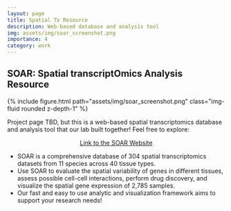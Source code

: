 ```yaml
---
layout: page
title: Spatial Tx Resource
description: Web-based database and analysis tool
img: assets/img/soar_screenshot.png
importance: 4
category: work
---
```


## SOAR: Spatial transcriptOmics Analysis Resource

<div class="row mt-3">
    <div class="col-sm mt-3 mt-md-0">
        {% include figure.html path="assets/img/soar_screenshot.png" class="img-fluid rounded z-depth-1" %}
    </div>
</div>

Project page TBD, but this is a web-based spatial transcriptomics database and analysis tool that our lab built together! Feel free to explore: 

<p style="text-align: center;"><a href="https://soar.fsm.northwestern.edu">Link to the SOAR Website</a></p>

* SOAR is a comprehensive database of 304 spatial transcriptomics datasets from 11 species across 40 tissue types.
* Use SOAR to evaluate the spatial variability of genes in different tissues, assess possible cell-cell interactions, perform drug discovery, and visualize the spatial gene expression of 2,785 samples.
* Our fast and easy to use analytic and visualization framework aims to support your research needs!

